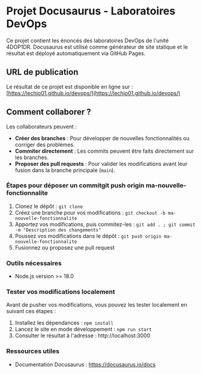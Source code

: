 # Projet Docusaurus - Laboratoires DevOps

Ce projet contient les énoncés des laboratoires DevOps de l'unité 4DOP1DR.
Docusaurus est utilisé comme générateur de site statique et le résultat est déployé automatiquement
via GitHub Pages.

## URL de publication

Le résultat de ce projet est disponible en ligne sur : [https://lechjo01.github.io/devops/](https://lechjo01.github.io/devops/)


## Comment collaborer ?

Les collaborateurs peuvent :
- **Créer des branches** : Pour développer de nouvelles fonctionnalités ou corriger des problèmes.
- **Commiter directement** : Les commits peuvent être faits directement sur les branches.
- **Proposer des pull requests** : Pour valider les modifications avant leur fusion dans la branche principale (`main`).

### Étapes pour déposer un commitgit push origin ma-nouvelle-fonctionnalite

1. Clonez le dépôt : `git clone `
2. Créez une branche pour vos modifications : `git checkout -b ma-nouvelle-fonctionnalite`
3. Apportez vos modifications, puis commitez-les : `git add . ; git commit -m "Description des changements"`
4. Poussez vos modifications dans le dépôt : `git push origin ma-nouvelle-fonctionnalite`
5. Fusionnez ou proposez une pull request

### Outils nécessaires

- Node.js version >= 18.0 

### Tester vos modifications localement

Avant de pusher vos modifications, vous pouvez les tester localement en suivant ces étapes :
1. Installez les dépendances : `npm install`
2. Lancez le site en mode développement : `npm run start`
3. Consulter le résultat à l'adresse : http://localhost:3000

### Ressources utiles

- Documentation Docusaurus : https://docusaurus.io/docs
